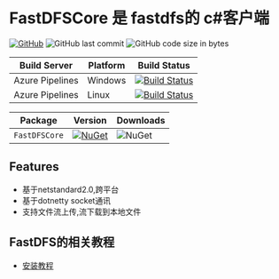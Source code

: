# FastDFSCore 是 fastdfs的 c#客户端

[![GitHub](https://img.shields.io/github/license/mashape/apistatus.svg)](https://github.com/cocosip/FastDFSCore/blob/master/LICENSE) ![GitHub last commit](https://img.shields.io/github/last-commit/cocosip/FastDFSCore.svg) ![GitHub code size in bytes](https://img.shields.io/github/languages/code-size/cocosip/FastDFSCore.svg)

| Build Server | Platform | Build Status |
| ------------ | -------- | ------------ |
| Azure Pipelines| Windows |[![Build Status](https://dev.azure.com/cocosip/FastDFSCore/_apis/build/status/cocosip.FastDFSCore?branchName=master&jobName=Windows)](https://dev.azure.com/cocosip/FastDFSCore/_build/latest?definitionId=5&branchName=master)|
| Azure Pipelines| Linux |[![Build Status](https://dev.azure.com/cocosip/FastDFSCore/_apis/build/status/cocosip.FastDFSCore?branchName=master&jobName=Linux)](https://dev.azure.com/cocosip/FastDFSCore/_build/latest?definitionId=5&branchName=master)|

| Package  | Version | Downloads|
| -------- | ------- | -------- |
| `FastDFSCore` | [![NuGet](https://img.shields.io/nuget/v/FastDFSCore.svg)](https://www.nuget.org/packages/FastDFSCore) |![NuGet](https://img.shields.io/nuget/dt/FastDFSCore.svg)|

## Features

- 基于netstandard2.0,跨平台
- 基于dotnetty socket通讯
- 支持文件流上传,流下载到本地文件

## FastDFS的相关教程

- [安装教程](/docs/fastdfs安装.md)
